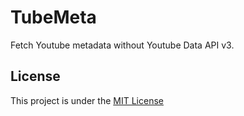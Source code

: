 # TubeMeta
Fetch Youtube metadata without Youtube Data API v3.

## License
This project is under the [MIT License](LICENSE)